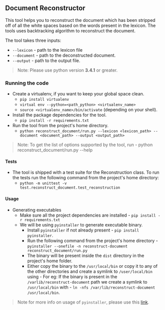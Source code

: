 ## Document Reconstructor
This tool helps you to reconstruct the document which has been stripped off of all the white spaces based on the words present in the lexicon. The tools uses backtracking algorithm to reconstruct the document. 

The tool takes three inputs:
* `--lexicon` - path to the lexicon file
* `--document` - path to the deconstructed document.
* `--output` - path to the output file.

> Note: Please use python version <b>3.4.1</b> or greater.

### Running the code
* Create a virtualenv, if you want to keep your global space clean.
    * `pip install virtualenv`
    * `virtual env --python=<path_python> <virtualenv_name>`
    * `source <virtualenv_name>/bin/activate` (depending on your shell).
* Install the package dependencies for the tool.
    * `pip install -r requirements.txt`
* Run the tool from the project's home directory.
    * `python reconstruct_document/run.py --lexicon <lexicon_path> --document <document_path> --output <output_path>`
    
> Note: To get the list of options supported by the tool, run - python reconstruct_document/run.py --help

#### Tests
* The tool is shipped with a test suite for the Reconstruction class. To run the tests run the following command from the project's home directory:
    * `python -m unittest -v test.reconstruct_document.test_reconstruction`

#### Usage
* Generating executables
    * Make sure all the project dependencies are installed - `pip install -r requirements.txt`
    * We will be using `pyinstaller` to generate executable binary.
        * Install `pyinstaller` if not already present - `pip install pyinstaller`.
        * Run the following command from the project's home directory - `pyinstaller --onefile -n reconstruct-document reconstruct_document/run.py`
        * The binary will be present inside the `dist` directory in the project's home folder.
        * Either copy the binary to the `/usr/local/bin` or copy it to any of the other directories and create a symlink to `/user/local/bin` using - 
        For eg: If the binary is present in the `/varlib/reconstruct-document` path we create a symlink to `/usr/local/bin` with -
        `ln -nfs /var/lib/reconstruct-document /usr/local/bin`.
        
> Note for more info on usage of `pyinstaller`, please use this [link](https://medium.com/dreamcatcher-its-blog/making-an-stand-alone-executable-from-a-python-script-using-pyinstaller-d1df9170e263). 
